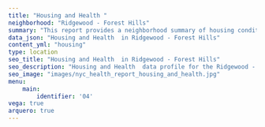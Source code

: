 ```yaml
---
title: "Housing and Health "
neighborhood: "Ridgewood - Forest Hills"
summary: "This report provides a neighborhood summary of housing conditions and related health outcomes. It also describes population characteristics that can increase vulnerability to housing hazards."
data_json: "Housing and Health  in Ridgewood - Forest Hills"
content_yml: "housing"
type: location
seo_title: "Housing and Health  in Ridgewood - Forest Hills"
seo_description: "Housing and Health  data profile for the Ridgewood - Forest Hills neighborhood of NYC."
seo_image: "images/nyc_health_report_housing_and_health.jpg"
menu:
    main:
        identifier: '04'
vega: true
arquero: true
---
```

